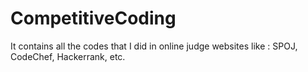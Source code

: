CompetitiveCoding
=================

It contains all the codes that I did in online judge websites like : SPOJ, CodeChef, Hackerrank, etc.
